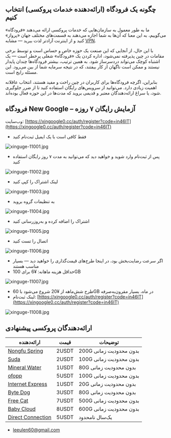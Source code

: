 ## چگونه یک فرودگاه (ارائه‌دهنده خدمات پروکسی) انتخاب کنیم

ما به طور معمول به سازمان‌هایی که خدمات پروکسی ارائه می‌دهند «فرودگاه» می‌گوییم، به این معنا که آن‌ها به شما اجازه می‌دهند به قسمت‌های مختلف جهان «پرواز» کنید و از اینترنت آزادتر لذت ببرید — مشابه [VPN](https://getfreevpn.info/zh).  

با این حال، از آنجایی که این صنعت یک حوزه خاص و حساس است و توسط برخی مقامات در چین پذیرفته نمی‌شود، اداره کردن یک «فرودگاه» شغلی پرخطر است — یک اشتباه کوچک می‌تواند دردسرساز شود. به همین ترتیب، بیشتر فرودگاه‌ها چندان پایدار نیستند و ممکن است ناگهان از کار بیفتند، که در نتیجه سرمایه شما از بین می‌رود. این مسئله رایج است.  

بنابراین، اگرچه فرودگاه‌ها برای کاربران در چین راحت و مفید هستند، انتخاب عاقلانه اهمیت زیادی دارد. می‌توانید از سرویس‌های رایگان استفاده کنید تا از ضرر جلوگیری شود، یا سراغ ارائه‌دهندگان معتبر و قدیمی بروید که مدت‌ها در این حوزه فعال بوده‌اند.  

## فرودگاه New Google – آزمایش رایگان ۷ روزه

وب‌سایت: [https://xingoogle0.cc/auth/register?code=in46IT](https://xingoogle0.cc/auth/register?code=in46IT)

* فقط کافی است با یک ایمیل ثبت‌نام کنید  

![xinguge-11001.jpg](https://nekobox.info/img/xinguge-11001.jpg)

* پس از ثبت‌نام وارد شوید و خواهید دید که می‌توانید به مدت ۷ روز رایگان استفاده کنید  

![xinguge-11002.jpg](https://nekobox.info/img/xinguge-11002.jpg)

* لینک اشتراک را کپی کنید  

![xinguge-11003.jpg](https://nekobox.info/img/xinguge-11003.jpg)

* به تنظیمات گروه بروید  

![xinguge-11004.jpg](https://nekobox.info/img/xinguge-11004.jpg)

* اشتراک را اضافه کرده و به‌روزرسانی کنید  

![xinguge-11005.jpg](https://nekobox.info/img/xinguge-11005.jpg)

* اتصال را تست کنید  

![xinguge-11006.jpg](https://nekobox.info/img/xinguge-11006.jpg)

* اگر سرعت رضایت‌بخش بود، در اینجا طرح‌های قیمت‌گذاری را خواهید دید — بسیار مناسب هستند  
* حداقل هزینه ماهانه: ¥6 برای 100GB  

![xinguge-11007.jpg](https://nekobox.info/img/xinguge-11007.jpg)

* طرح شش‌ماهه از ¥20 شروع می‌شود با 60GB در ماه، بسیار مقرون‌به‌صرفه  
* لینک ثبت‌نام: [https://xingoogle0.cc/auth/register?code=in46IT](https://xingoogle0.cc/auth/register?code=in46IT)  

![xinguge-11008.jpg](https://nekobox.info/img/xinguge-11008.jpg)

## ارائه‌دهندگان پروکسی پیشنهادی

| ارائه‌دهنده | قیمت | توضیحات |
|---|---|---|
| [Nongfu Spring](https://www.nfsq.us/#/register?code=i1fXTMYk) | 2USDT | 200G بدون محدودیت زمانی |
| [Suda](https://mala.sudatech.store/register?code=3DYnOBtE) | 2USDT | 100G بدون محدودیت زمانی |
| [Mineral Water](https://5ldpe1hbmgj4ryv9.600mlt.cc/register?code=noYz548c) | 1USDT | 80G بدون محدودیت زمانی |
| [ofopp](https://kk.ofopp.net/#/register?code=A2UmuXR8) | 5USDT | 100G بدون محدودیت زمانی |
| [Internet Express](https://wjkc66.vip?c=REZUOC) | 1USDT | 20G بدون محدودیت زمانی |
| [Byte Dog](https://user.bytedog.icu/#/register?code=GXPuAhzt) | 3USDT | 80G بدون محدودیت زمانی |
| [Free Cat](https://us.freecat.cc/register?code=czdF7PXY) | 7USDT | 500G بدون محدودیت زمانی |
| [Baby Cloud](https://web1.bby011.com/#/register?code=8xTTMr2f) | 8USDT | 600G بدون محدودیت زمانی |
| [Direct Connection](https://bnb.lat/buy/3) | 5USDT | یک‌سال نامحدود |

* [leeulen60@gmail.com](mailto:leeulen60@gmail.com)
